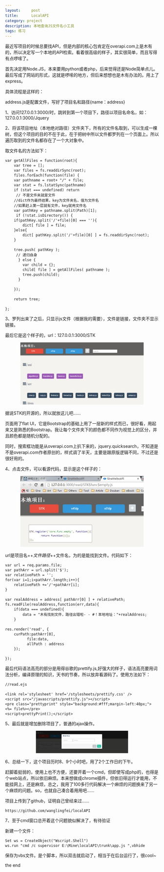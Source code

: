 ```yaml
---
layout:     post
title:      LocalAPI
category: project
description: 本地查询JS文件名小工具
tags: 练习
---
```


最近写项目的时候总要找API，但是内部的核心包肯定在overapi.com上是木有的，所以决定写一个本地的API检索。看着很高级的样子，其实很简单，而且写得有点啰嗦了。

首先决定用Node.JS，本来要用python或者php，后来觉得还是Node简单点儿。最后写成了网站的形式，这就是啰嗦的地方，但后来想想也是木有办法的。用上了express。

具体流程是这样的：

address.js是配置文件，写好了项目名和路径{name：address}

1、访问127.0.0.1:3000/时，跳转到第一个项目下，路径以项目名命名，如：127.0.0.1:3000/Jquery

2、将该项目地址（本地绝对路径）文件夹下，所有的文件名取到，可以生成一棵树，但这个项目的目的不在于此，在于把树中所以文件都罗列在一个页面上。所以遍历取到的文件名都存在了一个大对象中。

取文件名的方法如下：



	var getAllFiles = function(root){
	    var tree = [];
	    var files = fs.readdirSync(root);
	    files.forEach(function(file) {
	    var pathname = root+ "/" + file;
	    var stat = fs.lstatSync(pathname)
	    if (stat === undefined) return
	     // 不是文件夹就是文件
	    //dict作为最终结果，key为文件夹名，值为文件名
	    //如果赶上第一层就有文件，key就用文件名
	    var pathKey = pathname.split(Path)[1];
	     if (!stat.isDirectory()) {
	    if(pathKey.split('/'+file)[0] === ''){
	        dict[ file ] = file;
	    }else{
	        dict[ pathKey.split('/'+file)[0] ] = fs.readdirSync(root);
	    }

	    tree.push( pathKey );
	     // 递归自身
	      } else {
	        var child = {};
	        child[ file ] = getAllFiles( pathname );
	        tree.push(child);
	      }

	    });

	    return tree;

	};



3、罗列出来了之后，只显示js文件（根据我的需要），文件是链接，文件夹不显示链接。

最后它是这个样子的，url：127.0.0.1:3000/STK

<p style="text-align:center"><img src="/images/2013/localAPI.jpg" style="max-width:80%"/></p>


据说STK的开源的，所以就放这儿吧……

页面用了flat UI，它是Bootstrap的基础上用了一层新的样式而已，很好看，用起来又是熟悉的Bootstrap。我让每个文件夹下的颜色都不同作为视觉上的区分，并且颜色都是随机分配的。

同时，搜索框功能是从overapi.com上扒下来的，jquery.quicksearch，不知道是不是overapi.com作者原创的，样式调了半天，主要是跟原版逻辑不同，不过还是很好用的。

4、点击文件，可以看源代码，显示是这个样子的：


<p style="text-align:center"><img src="/images/2013/localAPICode.PNG" style="max-width:80%"/></p>

url是项目名+$+文件路径+$+文件名，为的是能找到文件。代码如下：

	var url = req.params.file;
	var pathArr = url.split('$');
	var relativePath = '';
	for(var i=1;i<pathArr.length;i++){
	    relativePath +='/'+pathArr[i];
	}

	var realAddress = address[ pathArr[0] ] + relativePath;
	fs.readFile(realAddress,function(err,data){
	    if(data === undefined){
	        data = "木有找到文件，路径出错啦- - #！本地地址："+realAddress;
	    }

	res.render('read', { 
	    curPath:pathArr[0],
	          file:data,
	          allPath : address
	    });

	});

最后代码语法高亮的部分是用得谷歌的prettify.js,好强大的样子，语法高亮要用词法分析，编译原理的知识，天书的节奏，所以放弃看源码了。使用方法如下：

	//read.ejs

	<link rel='stylesheet' href='/stylesheets/prettify.css' />
	<script src="/javascripts/prettify.js"></script>
	<pre class="prettyprint" style="background:#fff;margin-left:40px;"> <%= file%></pre> 
	<script>prettyPrint();</script> 



5、最后就是增加删除项目了，普通的ajax操作。

<p style="text-align:center"><img src="/images/2013/localAPIDelete.jpg" style="max-width:60%"/></p>




6、总结一下，这个项目历时8、9个小时吧，用了2个工作日的下午。

赶脚着挺弱的，使用上也不方便，还要开着一个cmd，但即使写成php的，也得是个web站点，所以依旧麻烦。本来想做成chrome插件，但依旧得运行才能用，不能挂网上，还是麻烦，总之，我用了100多行代码解决一个麻烦的问题换来了另一个麻烦的问题。so，也就自己凑合着用用吧……

项目上传到了github，证明自己曾经来过……


	https://github.com/wanglingfei/localAPI

7、至于cmd窗口总开着这个问题貌似解决了，有待验证

新建一个文件：

	Set ws = CreateObject("Wscript.Shell")
	ws.run "cmd /c supervisor E:\Mine\localAPI\trunk\app.js ",vbhide

保存为vbs文件。是个脚本，所以双击就启动了，相当于在后台运行了，很cool~



the end
